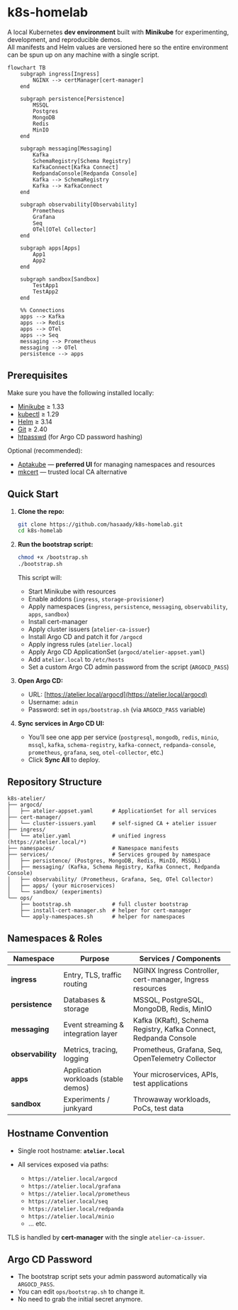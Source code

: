 # k8s-homelab

A local Kubernetes **dev environment** built with **Minikube** for experimenting, development, and reproducible demos.  
All manifests and Helm values are versioned here so the entire environment can be spun up on any machine with a single script.

```mermaid
flowchart TB
    subgraph ingress[Ingress]
        NGINX --> certManager[cert-manager]
    end

    subgraph persistence[Persistence]
        MSSQL
        Postgres
        MongoDB
        Redis
        MinIO
    end

    subgraph messaging[Messaging]
        Kafka
        SchemaRegistry[Schema Registry]
        KafkaConnect[Kafka Connect]
        RedpandaConsole[Redpanda Console]
        Kafka --> SchemaRegistry
        Kafka --> KafkaConnect
    end

    subgraph observability[Observability]
        Prometheus
        Grafana
        Seq
        OTel[OTel Collector]
    end

    subgraph apps[Apps]
        App1
        App2
    end

    subgraph sandbox[Sandbox]
        TestApp1
        TestApp2
    end

    %% Connections
    apps --> Kafka
    apps --> Redis
    apps --> OTel
    apps --> Seq
    messaging --> Prometheus
    messaging --> OTel
    persistence --> apps
````

## Prerequisites

Make sure you have the following installed locally:

* [Minikube](https://minikube.sigs.k8s.io/docs/start/) ≥ 1.33
* [kubectl](https://kubernetes.io/docs/tasks/tools/) ≥ 1.29
* [Helm](https://helm.sh/docs/intro/install/) ≥ 3.14
* [Git](https://git-scm.com/) ≥ 2.40
* [htpasswd](https://httpd.apache.org/docs/current/programs/htpasswd.html) (for Argo CD password hashing)

Optional (recommended):

* [Aptakube](https://aptakube.com/) — **preferred UI** for managing namespaces and resources
* [mkcert](https://github.com/FiloSottile/mkcert) — trusted local CA alternative


## Quick Start

1. **Clone the repo:**

   ```bash
   git clone https://github.com/hasaady/k8s-homelab.git
   cd k8s-homelab
   ```

1. **Run the bootstrap script:**

   ```bash
   chmod +x /bootstrap.sh
   ./bootstrap.sh
   ```

   This script will:

   * Start Minikube with resources
   * Enable addons (`ingress`, `storage-provisioner`)
   * Apply namespaces (`ingress`, `persistence`, `messaging`, `observability`, `apps`, `sandbox`)
   * Install cert-manager
   * Apply cluster issuers (`atelier-ca-issuer`)
   * Install Argo CD and patch it for `/argocd`
   * Apply ingress rules (`atelier.local`)
   * Apply Argo CD ApplicationSet (`argocd/atelier-appset.yaml`)
   * Add `atelier.local` to `/etc/hosts`
   * Set a custom Argo CD admin password from the script (`ARGOCD_PASS`)

4. **Open Argo CD:**

   * URL: [https://atelier.local/argocd](https://atelier.local/argocd)
   * Username: `admin`
   * Password: set in `ops/bootstrap.sh` (via `ARGOCD_PASS` variable)

5. **Sync services in Argo CD UI:**

   * You’ll see one app per service (`postgresql`, `mongodb`, `redis`, `minio`, `mssql`, `kafka`, `schema-registry`, `kafka-connect`, `redpanda-console`, `prometheus`, `grafana`, `seq`, `otel-collector`, etc.)
   * Click **Sync All** to deploy.


## Repository Structure

```
k8s-atelier/
├── argocd/
│   ├── atelier-appset.yaml      # ApplicationSet for all services
├── cert-manager/
│   └── cluster-issuers.yaml     # self-signed CA + atelier issuer
├── ingress/
│   └── atelier.yaml             # unified ingress (https://atelier.local/*)
├── namespaces/                  # Namespace manifests
├── services/                    # Services grouped by namespace
│   ├── persistence/ (Postgres, MongoDB, Redis, MinIO, MSSQL)
│   ├── messaging/ (Kafka, Schema Registry, Kafka Connect, Redpanda Console)
│   ├── observability/ (Prometheus, Grafana, Seq, OTel Collector)
│   ├── apps/ (your microservices)
│   └── sandbox/ (experiments)
└── ops/
    ├── bootstrap.sh             # full cluster bootstrap
    ├── install-cert-manager.sh  # helper for cert-manager
    └── apply-namespaces.sh      # helper for namespaces
```


## Namespaces & Roles

| Namespace         | Purpose                              | Services / Components                                           |
| ----------------- | ------------------------------------ | --------------------------------------------------------------- |
| **ingress**       | Entry, TLS, traffic routing          | NGINX Ingress Controller, cert-manager, Ingress resources       |
| **persistence**   | Databases & storage                  | MSSQL, PostgreSQL, MongoDB, Redis, MinIO                        |
| **messaging**     | Event streaming & integration layer  | Kafka (KRaft), Schema Registry, Kafka Connect, Redpanda Console |
| **observability** | Metrics, tracing, logging            | Prometheus, Grafana, Seq, OpenTelemetry Collector               |
| **apps**          | Application workloads (stable demos) | Your microservices, APIs, test applications                     |
| **sandbox**       | Experiments / junkyard               | Throwaway workloads, PoCs, test data                            |


## Hostname Convention

* Single root hostname: **`atelier.local`**
* All services exposed via paths:

  * `https://atelier.local/argocd`
  * `https://atelier.local/grafana`
  * `https://atelier.local/prometheus`
  * `https://atelier.local/seq`
  * `https://atelier.local/redpanda`
  * `https://atelier.local/minio`
  * … etc.

TLS is handled by **cert-manager** with the single `atelier-ca-issuer`.


## Argo CD Password

* The bootstrap script sets your admin password automatically via `ARGOCD_PASS`.
* You can edit `ops/bootstrap.sh` to change it.
* No need to grab the initial secret anymore.